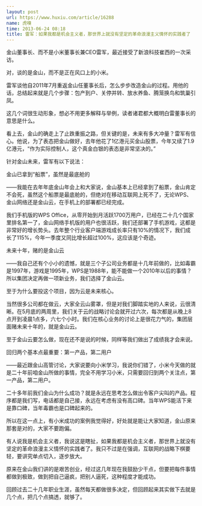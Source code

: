 ```yaml
---
layout: post
url: https://www.huxiu.com/article/16288
name: 虎嗅
time: 2013-06-24 08:18
title: 雷军：如果我都是机会主义者，那世界上就没有坚定的革命浪漫主义情怀的实践者了
---
```

金山董事长、而不是小米董事长兼CEO雷军，最近接受了新浪科技崔西的一次采访。

对，谈的是金山，而不是正在风口上的小米。

雷军谈他自2011年7月重返金山任董事长后，怎么步步改造金山的过程。用他的话，总结起来就是几个步骤：包产到户、关停并转、放水养鱼、腾笼换鸟和筑巢引凤。

这几个词很生动形象，想必不用更多解释与举例，读者诸君都大概明白雷董事长的意思是什么。

看上去，金山的确走上了止跌重振之路，但关键的是，未来有多大冲量？雷军有信心。他说，为了表态把金山做好，去年他花了1亿港元买金山股票，今年又续了1.9亿港元，“作为实际控制人，这个真金白银的表态是非常坚决的。”

针对金山未来，雷军有以下说法：

金山已拿到“船票”，虽然是最底舱的

——我能在去年年底金山年会上和大家说，金山基本上已经拿到了船票，金山肯定不会死，虽然这个船票是最底舱的，但绝对在移动互联网上死不了，无论WPS、金山网络还是金山云，在手机上的部署都已经完成。

我们手机版的WPS Office，从零开始到月活跃1700万用户，已经在二十几个国家里排名第一了，金山网络手机版的用户也很活跃，我们还部署了手机游戏，这都是非常好的增长势头。去年整个行业客户端游戏成长率只有10%的情况下，我们成长了115%，今年一季度又同比增长超过100%，这应该是个奇迹。

未来十年，赌的是金山云

——我自己还有个小小的遗憾，就是三个子公司业务都是十几年前做的，比如毒霸是1997年，游戏是1995年，WPS是1988年，能不能做一个2010年以后的事情？所以集团决定再做一项新业务，我们选择了金山云。

至于为什么要投这个项目，因为云是未来核心。

当然很多公司都在做云，大家全云山雾罩，但是对我们脚踏实地的人来说，云很清晰。在5月底的两周里，我们关于云的战略讨论会就开过六次，每次都是从晚上8点开到凌晨1点多，六七个小时。我们在核心业务的讨论上是很花力气的，集团层面赌未来十年的，就是金山云。

至于金山云要怎么做，现在还不是说的时候，同样等我们做出了成绩我才会来说。

回归两个基本点最重要：第一产品，第二用户

——最近跟金山高管讨论，大家说要向小米学习，我说你们错了，小米今天做的就是二十年前咱金山所做的事情，完全不用学习小米，只需要回归到两个关注点，第一产品，第二用户。

二十多年前我们金山为什么成功？就是永远在思考怎么做出令客户尖叫的产品。程序都是我们写，电话都是自己接，永远在考虑有没有高口碑。当年WPS能活下来是靠口碑，当年毒霸也是口碑起来的。

所以在这一点上，有小米成功的案例我觉得好，好处就是能让大家知道，金山原来那套是对的，大家不要跑偏。

有人说我是机会主义者，我说这是瞎扯，如果我都是机会主义者，那世界上就没有坚定的革命浪漫主义情怀的实践者了。我只不过是在强调，互联网的战略下棋要轻，要讲究单点切入，逐步放大。

原来在金山我们讲的是艰苦创业，经过这几年现在我鼓励少干点，但要把每件事情都做到极致，做到把自己逼疯，把别人逼死，这种程度才能成功。

回顾过去二十几年职业生涯，虽然每天都做很多决定，但回顾起来其实做下去就是几个点，把几个点搞透，就够了。

